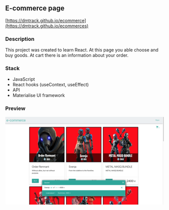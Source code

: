 
## E-commerce page

[https://dmtrack.github.io/ecommerce](https://dmtrack.github.io/ecommerces)


### Description
This project was created to learn React. 
At this page you able choose and buy goods. At cart there is an information about your order.

### Stack
+ JavaScript
+ React hooks (useContext, useEffect)
+ API
+ Materialise UI framework

### Preview

![Preview](public/ecommerce.png)
